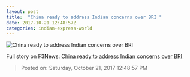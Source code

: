 ```yaml
---
layout: post
title:  "China ready to address Indian concerns over BRI "
date: 2017-10-21 12:48:57Z
categories: indian-express-world
---
```


![China ready to address Indian concerns over BRI ](http://images.indianexpress.com/2017/10/xi-jinping-759.jpg?w=759)




Full story on F3News: [China ready to address Indian concerns over BRI ](http://www.f3nws.com/n/jzJar)

> Posted on: Saturday, October 21, 2017 12:48:57 PM
